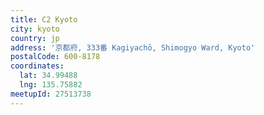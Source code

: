 ```yaml
---
title: C2 Kyoto
city: kyoto
country: jp
address: '京都府, 333番 Kagiyachō, Shimogyo Ward, Kyoto'
postalCode: 600-8178
coordinates:
  lat: 34.99488
  lng: 135.75882
meetupId: 27513738
---
```


